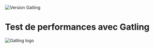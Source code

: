 ![Version Gatling](https://img.shields.io/badge/Gatling-v3.10.5-orange?style=plastic&logo=gatling)

# Test de performances avec Gatling

![Gatling logo](https://cdn.worldvectorlogo.com/logos/gatling.svg)
